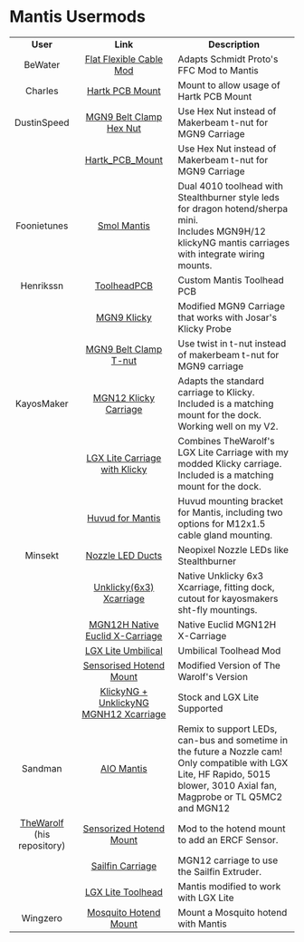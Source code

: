 Mantis Usermods
============
<TABLE>
<TR align="CENTER"><TD><B>User</TD><TD><B>Link</TD><TD><B>Description</TD></TR>
<TR><TD align="CENTER">BeWater</TD><TD align="CENTER"><a href="BeWater/">Flat Flexible Cable Mod</A></TD><TD> Adapts Schmidt Proto's FFC Mod to Mantis</TD></TR>
<TR><TD align="CENTER">Charles</TD><TD align="CENTER"><a href="Charles/">Hartk PCB Mount</A></TD><TD>Mount to allow usage of Hartk PCB Mount</TD></TR>
<TR><TD align="CENTER">DustinSpeed</TD><TD align="CENTER"><a href="DustinSpeed/belt_clamp_nut_block.stl">MGN9 Belt Clamp Hex Nut</A></TD><TD>Use Hex Nut instead of Makerbeam t-nut for MGN9 Carriage</TD></TR>
<TR><TD></TD><TD align="CENTER"><a href="DustinSpeed/Hartk_PCB_Mount/">Hartk_PCB_Mount</A></TD><TD>Use Hex Nut instead of Makerbeam t-nut for MGN9 Carriage</TD></TR>
<TR><TD align="CENTER">Foonietunes</TD><TD align="CENTER"><a href="https://github.com/sporkus/smol_mantis">Smol Mantis</TD></A><TD>Dual 4010 toolhead with Stealthburner style leds for dragon hotend/sherpa mini. <BR> Includes MGN9H/12 klickyNG mantis carriages with integrate wiring mounts. </TD></TR>
<TR><TD align="CENTER">Henrikssn</TD><TD align="CENTER"><a href="Henrikssn/Toolhead_PCB/">ToolheadPCB</TD></A><TD>Custom Mantis Toolhead PCB</TD></TR>
<TR><TD align="CENTER"></TD><TD align="CENTER"><a href="Henrikssn/MGN9_Klicky">MGN9 Klicky</A></TD><TD>Modified MGN9 Carriage that works with Josar's Klicky Probe</TD></TR>
<TR><TD align="CENTER"></TD><TD align="CENTER"><a href="Henrikssn/belt_clamp_t_nut_by_Henrikssn.stl">MGN9 Belt Clamp T-nut</A></TD><TD>Use twist in t-nut instead of makerbeam t-nut for MGN9 carriage</TD></TR>
<TR><TD align="CENTER">KayosMaker</TD><TD align="CENTER"><a href="KayosMaker/MGN12_Klicky">MGN12 Klicky Carriage</A></TD><TD> Adapts the standard carriage to Klicky.  Included is a matching mount for the dock.  Working well on my V2.</TD></TR>
<TR><TD align="CENTER"></TD><TD align="CENTER"><a href="KayosMaker/LGX_Lite_Carriage_Klicky">LGX Lite Carriage with Klicky</A></TD><TD> Combines TheWarolf's LGX Lite Carriage with my modded Klicky carriage.  Included is a matching mount for the dock.</TD></TR>
<TR><TD align="CENTER"></TD><TD align="CENTER"><a href="KayosMaker/HUVUD_Mount">Huvud for Mantis</A></TD><TD> Huvud mounting bracket for Mantis, including two options for M12x1.5 cable gland mounting.</TD></TR>
<TR><TD align="CENTER">Minsekt</TD><TD align="CENTER"><a href="Minsekt/Nozzle_LED_Ducts/">Nozzle LED Ducts</A></TD><TD>Neopixel Nozzle LEDs like Stealthburner</TD></TR>
<TR><TD align="CENTER"></TD><TD align="CENTER"><a href="Minsekt/MGN12H_native_UnklickyNG_6x3_carriage">Unklicky(6x3) Xcarriage</TD></A><TD>Native Unklicky 6x3 Xcarriage, fitting dock, cutout for kayosmakers sht-fly mountings.</TD></TR>
<TR><TD align="CENTER"></TD><TD align="CENTER"><a href="Minsekt/MGN12H_Native_Euclid">MGN12H Native Euclid X-Carriage</A></TD><TD>Native Euclid MGN12H X-Carriage</TD></TR>
<TR><TD align="CENTER"></TD><TD align="CENTER"><a href="Minsekt/LGX_Lite_Umbilical">LGX Lite Umbilical</A></TD><TD>Umbilical Toolhead Mod</TD></TR>
<TR><TD align="CENTER"></TD><TD align="CENTER"><a href="Minsekt/Dragon_Sensorised_Carriage_(LGX_LITE)">Sensorised Hotend Mount</A></TD><TD>Modified Version of The Warolf's Version</TD></TR><TR><TD align="CENTER"></TD><TD align="CENTER"><a href="Minsekt/MGN12H_native_klickyNG_carriage">KlickyNG + UnklickyNG MGNH12 Xcarriage</A></TD><TD>Stock and LGX Lite Supported</TD></TR>
<TR><TD align="CENTER">Sandman</TD><TD align="CENTER"><a href="https://grabcad.com/library/aio-mantis-1">AIO Mantis</A></TD><TD>Remix to support LEDs, can-bus and sometime in the future a Nozzle cam! <BR>Only compatible with LGX Lite, HF Rapido, 5015 blower, 3010 Axial fan, Magprobe or TL Q5MC2 and MGN12 </TD></TR>
<TR><TD align="CENTER"><a href="https://github.com/TheWarolf/Voron-Personal-Mods/tree/main/V2/Long_Mantis_Toolhead">TheWarolf</A><BR>(his repository)</TD><TD align="CENTER"><a href="https://github.com/TheWarolf/Voron-Personal-Mods/tree/main/V2/Long_Mantis_Toolhead/Sensorized_Hotend_Mount">Sensorized Hotend Mount</A></TD><TD>Mod to the hotend mount to add an ERCF Sensor. </TD></TR>
<TR><TD align="CENTER"></TD><TD align="CENTER"><a href="https://github.com/TheWarolf/Voron-Personal-Mods/tree/main/V2/Long_Mantis_Toolhead/Sailfin_Mount">Sailfin Carriage</A></TD><TD>MGN12 carriage to use the Sailfin Extruder. </TD></TR>
<TR><TD align="CENTER"></TD><TD align="CENTER"><a href="https://github.com/TheWarolf/Voron-Personal-Mods/tree/main/V2/Long_Mantis_Toolhead/LGX_Lite_Toolhead">LGX Lite Toolhead</A></TD><TD>Mantis modified to work with LGX Lite</TD></TR>
<TR><TD align="CENTER">Wingzero</TD><TD align="CENTER"><a href="Wingzero/">Mosquito Hotend Mount</A></TD><TD>Mount a Mosquito hotend with Mantis</TD></TR>
</TABLE>
